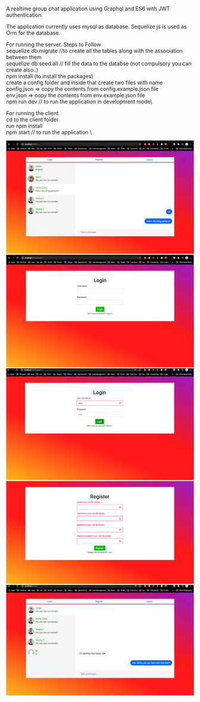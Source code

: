 A realtime group chat application using Graphql and ES6 with JWT authentication.

The application currently uses mysql as database.
Sequelize js is used as Orm for the database.

For running the server.
Steps to Follow \
sequelize db:migrate   //to create all the tables along with the association between them \
sequelize db:seed:all // fill the data to the databse (not compulsory you can create also..) \
npm install (to install the packages) \
create a config folder and inside that create two files with name \
config.json => copy the contents from config.example.json file \
env.json => copy the contents from env.example.json file \
npm run dev // to run the application in development mode\

For running the client\
cd to the client folder \
run npm install \
npm start // to run the application \

![](images/image1.png)
![](images/image2.png)
![](images/image3.png)
![](images/image4.png)
![](images/image5.png)

